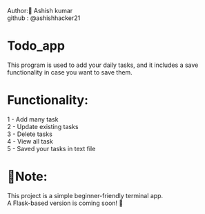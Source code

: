 Author:👤
Ashish kumar <br>
github : @ashishhacker21 
# Todo_app 
This program is used to add your daily tasks, and it includes a save functionality in case you want to save them.
# Functionality:
1 - Add many task <br>
2 - Update existing tasks<br>
3 - Delete tasks<br>
4 - View all task<br>
5 - Saved your tasks in text file 
# 📍Note:
This project is a simple beginner-friendly terminal app.<br>
A Flask-based version is coming soon! 🚧




